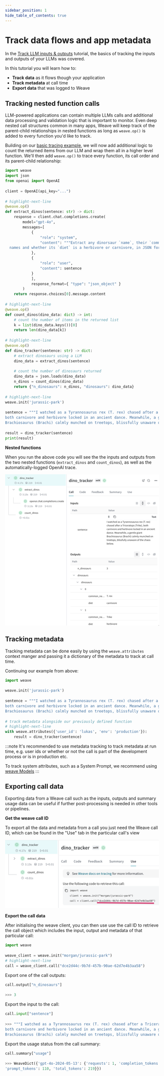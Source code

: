 ```yaml
---
sidebar_position: 1
hide_table_of_contents: true
---
```


# Track data flows and app metadata

In the [Track LLM inputs & outputs](/tutorial-tracing_1) tutorial, the basics of tracking the inputs and outputs of your LLMs was covered.

In this tutorial you will learn how to:
- **Track data** as it flows though your application
- **Track metadata** at call time
- **Export data** that was logged to Weave

## Tracking nested function calls

LLM-powered applications can contain multiple LLMs calls and additional data processing and validation logic that is important to monitor. Even deep nested call structures common in many apps, Weave will keep track of the parent-child relationships in nested functions as long as `weave.op()` is added to every function you'd like to track. 

Building on our [basic tracing example](/tutorial-tracing_1), we will now add additional logic to count the returned items from our LLM and wrap them all in a higher level function. We'll then add `weave.op()` to trace every function, its call order and its parent-child relationship:

```python
import weave
import json
from openai import OpenAI

client = OpenAI(api_key="...")

# highlight-next-line
@weave.op()
def extract_dinos(sentence: str) -> dict:
    response = client.chat.completions.create(
        model="gpt-4o",
        messages=[
            {
                "role": "system",
                "content": """Extract any dinorsaur `name`, their `common_name`, \
  names and whether its `diet` is a herbivore or carnivore, in JSON format."""
            },
            {
                "role": "user",
                "content": sentence
            }
            ],
            response_format={ "type": "json_object" }
        )
    return response.choices[0].message.content

# highlight-next-line
@weave.op()
def count_dinos(dino_data: dict) -> int:
    # count the number of items in the returned list
    k = list(dino_data.keys())[0]
    return len(dino_data[k])

# highlight-next-line
@weave.op()
def dino_tracker(sentence: str) -> dict:
    # extract dinosaurs using a LLM
    dino_data = extract_dinos(sentence)
    
    # count the number of dinosaurs returned
    dino_data = json.loads(dino_data)
    n_dinos = count_dinos(dino_data)
    return {"n_dinosaurs": n_dinos, "dinosaurs": dino_data}

# highlight-next-line
weave.init('jurassic-park')

sentence = """I watched as a Tyrannosaurus rex (T. rex) chased after a Triceratops (Trike), \
both carnivore and herbivore locked in an ancient dance. Meanwhile, a gentle giant \
Brachiosaurus (Brachi) calmly munched on treetops, blissfully unaware of the chaos below."""

result = dino_tracker(sentence)
print(result)
```

**Nested functions**

When you run the above code you will see the the inputs and outputs from the two nested functions (`extract_dinos` and `count_dinos`), as well as the automatically-logged OpenAI trace.

![Nested Weave Trace](../static/img/tutorial_tracing_2_nested_dinos.png)


## Tracking metadata

Tracking metadata can be done easily by using the `weave.attributes` context manger and passing it a dictionary of the metadata to track at call time.

Continuing our example from above:

```python
import weave 

weave.init('jurassic-park')

sentence = """I watched as a Tyrannosaurus rex (T. rex) chased after a Triceratops (Trike), \
both carnivore and herbivore locked in an ancient dance. Meanwhile, a gentle giant \
Brachiosaurus (Brachi) calmly munched on treetops, blissfully unaware of the chaos below."""

# track metadata alongside our previously defined function
# highlight-next-line
with weave.attributes({'user_id': 'lukas', 'env': 'production'}):
    result = dino_tracker(sentence)
```

:::note
It's recommended to use metadata tracking to track metadata at run time, e.g. user ids or whether or not the call is part of the development process or is in production etc.

To track system attributes, such as a System Prompt, we recommend using [weave Models](guides/core-types/models)
:::


## Exporting call data

Exporting data from a Weave call such as the inputs, outputs and summary usage data can be useful if further post-processing is needed in other tools or pipelines.

**Get the weave call ID**

To export all the data and metadata from a call you just need the Weave call ID, which can be found in the "Use" tab in the particular call's view

![Nested Weave Trace](../static/img/tutorial_tracing_2_call_uri.png)

**Export the call data**

After initialising the weave client, you can then use use the call ID to retrieve the call object which includes the input, output and metadata of that particular call:

```python
import weave

weave_client = weave.init("morgan/jurassic-park")
# highlight-next-line
call = weave_client.call("dce2d44c-9b7d-457b-90ae-62d7e4b3aa58")
```

Export one of the call outputs:
```python
call.output["n_dinosaurs"]

>>> 3
```

Export the input to the call:
```python
call.input["sentence"]

>>> """I watched as a Tyrannosaurus rex (T. rex) chased after a Triceratops (Trike), 
both carnivore and herbivore locked in an ancient dance. Meanwhile, a gentle giant 
Brachiosaurus (Brachi) calmly munched on treetops, blissfully unaware of the chaos below."""
```

Export the usage status from the call summary:
```python
call.summary["usage"]

>>> WeaveDict({'gpt-4o-2024-05-13': {'requests': 1, 'completion_tokens': 109, 
'prompt_tokens': 110, 'total_tokens': 219}})
```
